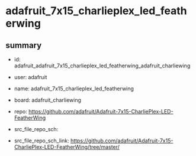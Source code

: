 # adafruit_7x15_charlieplex_led_featherwing
 
## summary 
* id: adafruit_adafruit_7x15_charlieplex_led_featherwing_adafruit_charliewing
* user: adafruit
* name: adafruit_7x15_charlieplex_led_featherwing
* board: adafruit_charliewing
* repo: https://github.com/adafruit/Adafruit-7x15-CharliePlex-LED-FeatherWing



* src_file_repo_sch: 
* src_file_repo_sch_link: https://github.com/adafruit/Adafruit-7x15-CharliePlex-LED-FeatherWing/tree/master/




